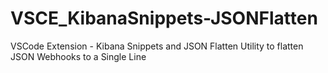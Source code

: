 # VSCE_KibanaSnippets-JSONFlatten
VSCode Extension - Kibana Snippets and JSON Flatten Utility to flatten JSON Webhooks to a Single Line
